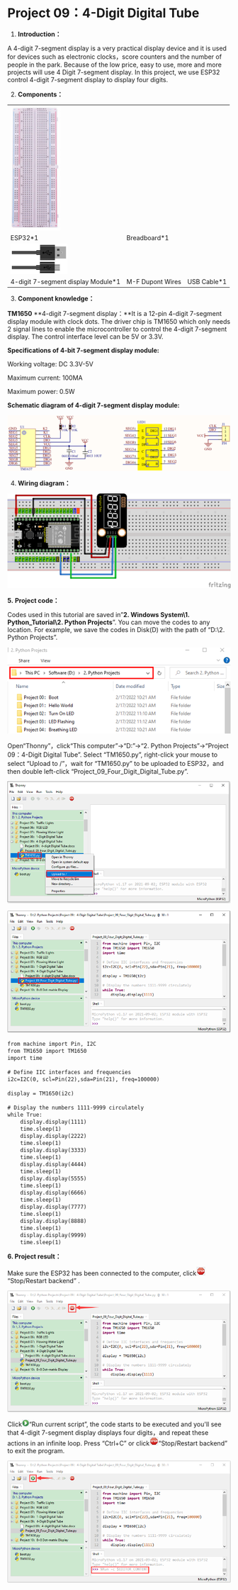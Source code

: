 # Project 09：4-Digit Digital Tube

1.  **Introduction：**

A 4-digit 7-segment display is a very practical display device and it is
used for devices such as electronic clocks，score counters and the number
of people in the park. Because of the low price, easy to use, more and
more projects will use 4 Digit 7-segment display. In this project, we
use ESP32 control 4-digit 7-segment display to display four digits.

2.  **Components：**

|                                     |                             |                        |
| ----------------------------------- | --------------------------- | ---------------------- |
| ![](/media/e380dd26e4825be9a768973802a55fe6.png)      |                        |
| ESP32\*1                            | Breadboard\*1               |                        |
| ![](/media/7dcbd02995be3c142b2f97df7f7c03ce.png) |
| 4-digit 7-segment display Module\*1 | M-F Dupont Wires            | USB Cable\*1           |

3.  **Component knowledge：**

**TM1650** **4-digit 7-segment display：**It is a 12-pin 4-digit
7-segment display module with clock dots. The driver chip is TM1650
which only needs 2 signal lines to enable the microcontroller to control
the 4-digit 7-segment display. The control interface level can be 5V or
3.3V.

**Specifications of 4-bit 7-segment display module:**

Working voltage: DC 3.3V-5V

Maximum current: 100MA

Maximum power: 0.5W

**Schematic diagram of 4-digit 7-segment display module:**

![](/media/5f400887c90fc00098a3e77beca656ef.png)

4.  **Wiring diagram：**

![](/media/a7721c08ed3b73b21a997d43d2e3addd.png)

**5.** **Project code：**

Codes used in this tutorial are saved in”**2. Windows System\\1.
Python\_Tutorial\\2. Python Projects**”. You can move the codes to any
location. For example, we save the codes in Disk(D) with the path of
“D:\\2. Python Projects”.

![](/media/906b7d4391131929a6b0726f7f5bab30.png)

Open“Thonny”，click“This computer”→“D:”→“2. Python Projects”→“Project
09：4-Digit Digital Tube”. Select “TM1650.py”, right-click your mouse
to select “Upload to /”，wait for “TM1650.py” to be uploaded to ESP32，and
then double left-click “Project\_09\_Four\_Digit\_Digital\_Tube.py”.

![](/media/8137354f861e5abad5ffdc4a7deac5e6.png)

![](/media/d92d7622dcd0e72ca15ed8baf9198d2f.png)

    from machine import Pin, I2C
    from TM1650 import TM1650
    import time
    
    # Define IIC interfaces and frequencies
    i2c=I2C(0, scl=Pin(22),sda=Pin(21), freq=100000)
    
    display = TM1650(i2c)
    
    # Display the numbers 1111-9999 circulately
    while True:
        display.display(1111)
        time.sleep(1)
        display.display(2222)
        time.sleep(1)
        display.display(3333)
        time.sleep(1)
        display.display(4444)
        time.sleep(1)
        display.display(5555)
        time.sleep(1)
        display.display(6666)
        time.sleep(1)
        display.display(7777)
        time.sleep(1)
        display.display(8888)
        time.sleep(1)
        display.display(9999)
        time.sleep(1)


**6. Project result：**

Make sure the ESP32 has been connected to the computer,
click![](/media/27451c8a9c13e29d02bc0f5831cfaf1f.png)“Stop/Restart backend” .

![](/media/7351c8d2713f1efe135b2baab468f5f9.png)

Click![](/media/da852227207616ccd9aff28f19e02690.png)“Run current script”, the code starts to be
executed and you'll see that 4-digit 7-segment display displays four
digits，and repeat these actions in an infinite loop. Press “Ctrl+C” or
click![](/media/27451c8a9c13e29d02bc0f5831cfaf1f.png)“Stop/Restart backend” to exit the program.

![](/media/4a54190628b9af7ac90f10f6a1b0fde1.png)

